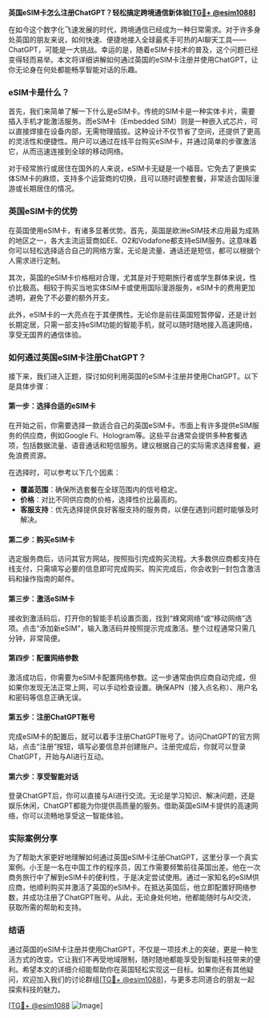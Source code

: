 **英国eSIM卡怎么注册ChatGPT？轻松搞定跨境通信新体验[[TG💪+ @esim1088](https://t.me/s/esim1088)]**

在如今这个数字化飞速发展的时代，跨境通信已经成为一种日常需求。对于许多身处英国的朋友来说，如何快速、便捷地接入全球最炙手可热的AI聊天工具——ChatGPT，可能是一大挑战。幸运的是，随着eSIM卡技术的普及，这个问题已经变得轻而易举。本文将详细讲解如何通过英国的eSIM卡注册并使用ChatGPT，让你无论身在何处都能畅享智能对话的乐趣。

### eSIM卡是什么？

首先，我们来简单了解一下什么是eSIM卡。传统的SIM卡是一种实体卡片，需要插入手机才能激活服务。而eSIM卡（Embedded SIM）则是一种嵌入式芯片，可以直接焊接在设备内部，无需物理插拔。这种设计不仅节省了空间，还提供了更高的灵活性和便捷性。用户可以通过在线平台购买eSIM卡，并通过简单的步骤激活它，从而迅速连接到全球的移动网络。

对于经常旅行或居住在国外的人来说，eSIM卡无疑是一个福音。它免去了更换实体SIM卡的麻烦，支持多个运营商的切换，且可以随时调整套餐，非常适合国际漫游或长期居住的情况。

### 英国eSIM卡的优势

在英国使用eSIM卡，有诸多显著优势。首先，英国是欧洲eSIM技术应用最为成熟的地区之一，各大主流运营商如EE、O2和Vodafone都支持eSIM服务。这意味着你可以轻松选择适合自己的网络方案，无论是流量、通话还是短信，都可以根据个人需求进行定制。

其次，英国的eSIM卡价格相对合理，尤其是对于短期旅行者或学生群体来说，性价比极高。相较于购买当地实体SIM卡或使用国际漫游服务，eSIM卡的费用更加透明，避免了不必要的额外开支。

此外，eSIM卡的一大亮点在于其便携性。无论你是前往英国短暂停留，还是计划长期定居，只需一部支持eSIM功能的智能手机，就可以随时随地接入高速网络，享受无国界的通信体验。

### 如何通过英国eSIM卡注册ChatGPT？

接下来，我们进入正题，探讨如何利用英国的eSIM卡注册并使用ChatGPT。以下是具体步骤：

#### 第一步：选择合适的eSIM卡

在开始之前，你需要选择一款适合自己的英国eSIM卡。市面上有许多提供eSIM服务的供应商，例如Google Fi、Hologram等。这些平台通常会提供多种套餐选项，包括数据流量、语音通话和短信服务。建议根据自己的实际需求选择套餐，避免浪费资源。

在选择时，可以参考以下几个因素：
- **覆盖范围**：确保所选套餐在全球范围内的信号稳定。
- **价格**：对比不同供应商的价格，选择性价比最高的。
- **客服支持**：优先选择提供良好客服支持的服务商，以便在遇到问题时能够及时解决。

#### 第二步：购买eSIM卡

选定服务商后，访问其官方网站，按照指引完成购买流程。大多数供应商都支持在线支付，只需填写必要的信息即可完成购买。购买完成后，你会收到一封包含激活码和操作指南的邮件。

#### 第三步：激活eSIM卡

接收到激活码后，打开你的智能手机设置页面，找到“蜂窝网络”或“移动网络”选项。点击“添加新eSIM”，输入激活码并按照提示完成激活。整个过程通常只需几分钟，非常简便。

#### 第四步：配置网络参数

激活成功后，你需要为eSIM卡配置网络参数。这一步通常由供应商自动完成，但如果你发现无法正常上网，可以手动检查设置。确保APN（接入点名称）、用户名和密码等信息正确无误。

#### 第五步：注册ChatGPT账号

完成eSIM卡的配置后，就可以着手注册ChatGPT账号了。访问ChatGPT的官方网站，点击“注册”按钮，填写必要信息并创建账户。注册完成后，你就可以登录ChatGPT，开始与AI进行互动。

#### 第六步：享受智能对话

登录ChatGPT后，你可以直接与AI进行交流。无论是学习知识、解决问题，还是娱乐休闲，ChatGPT都能为你提供高质量的服务。借助英国eSIM卡提供的高速网络，你可以流畅地享受这一智能体验。

### 实际案例分享

为了帮助大家更好地理解如何通过英国eSIM卡注册ChatGPT，这里分享一个真实案例。小王是一名在中国工作的程序员，因工作需要频繁前往英国出差。他在一次商务旅行中了解到eSIM卡的便利性，于是决定尝试使用。通过一家知名的eSIM供应商，他顺利购买并激活了英国的eSIM卡。在抵达英国后，他立即配置好网络参数，并成功注册了ChatGPT账号。从此，无论身处何地，他都能随时与AI交流，获取所需的帮助和支持。

### 结语

通过英国的eSIM卡注册并使用ChatGPT，不仅是一项技术上的突破，更是一种生活方式的改变。它让我们不再受地域限制，随时随地都能享受到智能科技带来的便利。希望本文的详细介绍能帮助你在英国轻松实现这一目标。如果你还有其他疑问，欢迎加入我们的讨论群组[[TG💪+ @esim1088](https://t.me/s/esim1088)]，与更多志同道合的朋友一起探索科技的魅力。

[[TG💪+ @esim1088](https://t.me/s/esim1088) ![Image](https://i.postimg.cc/4NQfJmqS/Snipaste-2025-05-13-00-14-12.png)]